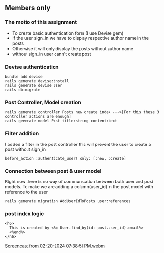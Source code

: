 ## Members only

### The motto of this assignment
 * To create basic authentication form (I use Devise gem)
 * If the user sign_in we have to display respective author name in the posts
 * Otherwise it will only display the posts without author name
 * without sign_in user cann't create post

### Devise authentication
```
bundle add devise
rails generate devise:install
rails generate devise User
rails db:migrate
```
### **Post** Controller, Model creation

```
rails generate controller Posts new create index --->[For this these 3 controller actions are enough]
rails geenrate model Post title:string content:text

```

### Filter addition
I added a filter in the post controller this will prevent the user to create a post without sign_in
```
before_action :authenticate_user! only: [:new, :create]
```
### Connection between post & user model

Right now there is no way of communication between both user and post models.
To make we are adding a column(user_id) in the post model with reference to the user

```
rails generate migration AddUserIdToPosts user:references

```
### post index logic
```
<h6>
  This is created by <%= User.find_by(id: post.user_id).email%>
  <%end%>
</h6>
```

[Screencast from 02-20-2024 07:38:51 PM.webm](https://github.com/Malavi1/Members-only/assets/112646623/ae5b73a1-8355-41fd-b7f1-5116b52d532a)



